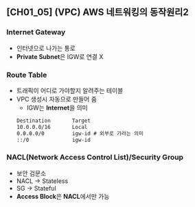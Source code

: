 ## [CH01_05] (VPC) AWS 네트워킹의 동작원리2

### Internet Gateway
- 인터넷으로 나가는 통로
- **Private Subnet**은 IGW로 연결 X

### Route Table
- 트래픽이 어디로 가야할지 알려주는 테이블
- VPC 생성시 자동으로 만들어 줌
  - IGW는 **Internet**을 의미
  ```md
  Destination       Target
  10.0.0.0/16       Local
  0.0.0.0/0         igw-id # 외부로 가라는 의미
  ::/0              igw-id
  ```

### NACL(Network Access Control List)/Security Group
- 보안 검문소
- NACL -> Stateless
- SG -> Stateful
- **Access Block**은 **NACL**에서만 가능

